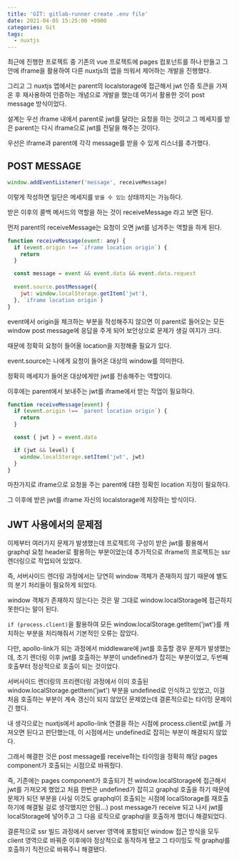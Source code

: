 ```yaml
---
title: 'GIT: gitlab-runner create .env file'
date: 2021-04-05 15:25:00 +0900
categories: Git
tags:
  - nuxtjs
---
```


최근에 진행한 프로젝트 중 기존의 vue 프로젝트에 pages 컴포넌트를 하나 만들고
그 안에 iframe을 활용하여 다른 nuxtjs의 앱을 띄워서 제어하는 개발을 진행했다.

그리고 그 nuxtjs 앱에서는 parent의 localstorage에 접근해서 jwt 인증 토큰을 가져온 후 재사용하여
인증하는 개념으로 개발을 했는데 여기서 활용한 것이 post message 방식이었다.

설계는 우선 iframe 내에서 parent로 jwt를 달라는 요청을 하는 것이고 그 메세지를 받은 parent는 다시 iframe으로
jwt를 전달을 해주는 것이다.

우선은 iframe과 parent에 각각 message를 받을 수 있게 리스너를 추가했다.

## POST MESSAGE

```js
window.addEventListener('message', receiveMessage)
```

이렇게 작성하면 일단은 메세지를 `받을 수 있는` 상태까지는 가능하다.

받은 이후의 콜백 메서드의 역할을 하는 것이 receiveMessage 라고 보면 된다.

먼저 parent의 receiveMessage는 요청이 오면 jwt를 넘겨주는 역할을 하게 된다.

```js
function receiveMessage(event: any) {
  if (event.origin !== `iframe location origin`) {
    return
  }

  const message = event && event.data && event.data.request
  
  event.source.postMessage({
    jwt: window.localStorage.getItem('jwt'),
  }, `iframe location origin`)
}
```

event에서 origin을 체크하는 부분을 작성해주지 않으면 이 parent로 들어오는 모든 window post message에 응답을 주게 되어
보안상으로 문제가 생길 여지가 크다.

때문에 정확히 요청이 들어올 location을 지정해줄 필요가 있다.

event.source는 나에게 요청이 들어온 대상의 window를 의미한다.

정확히 메세지가 들어온 대상에게만 jwt를 전송해주는 역할이다.

이후에는 parent에서 보내주는 jwt를 iframe에서 받는 작업이 필요하다.

```js
function receiveMessage(event) {
  if (event.origin !== `parent location origin`) {
    return
  }

  const { jwt } = event.data

  if (jwt && level) {
    window.localStorage.setItem('jwt', jwt)
  }
}
```

마찬가지로 iframe으로 요청을 주는 parent에 대한 정확힌 location 지정이 필요하다.

그 이후에 받은 jwt를 iframe 자신의 localstorage에 저장하는 방식이다.

## JWT 사용에서의 문제점

이제부터 여러가지 문제가 발생했는데 프로젝트의 구성이 받은 jwt를 활용해서 graphql 요청 header로 활용하는 부분이었는데
추가적으로 iframe의 프로젝트는 ssr 렌더링으로 작업되어 있었다.

즉, 서버사이드 렌더링 과정에서는 당연히 window 객체가 존재하지 않기 때문에 별도의 분기 처리들이 필요하게 되었다.

window 객체가 존재하지 않는다는 것은 말 그대로 window.localStorage에 접근하지 못한다는 말이 된다.

`if (process.client)`을 활용하여 모든 window.localStorage.getItem('jwt')를 캐치하는 부분을 처리해줘서 기본적인 오류는 잡았다.

다만, apollo-link가 되는 과정에서 middleware에 jwt를 호출할 경우 문제가 발생했는데, 초기 렌더링 이후 jwt를 호출하는 부분이 undefined가 잡히는 부분이었고,
두번째 호출부터 정상적으로 호출이 되는 것이었다.

서버사이드 렌더링의 프리렌더링 과정에서 이미 호출된 window.localStorage.getItem('jwt') 부분을 undefined로 인식하고 있었고,
이걸 처음 호출하는 부분이 계속 갱신이 되지 않았던 문제였는데 결론적으로는 타이밍 문제이긴 했다.

내 생각으로는 nuxtjs에서 apollo-link 연결을 하는 시점에 process.client로 jwt를 가져오면 된다고 판단했는데,
이 시점에서는 undefined로 잡히는 부분이 해결되지 않았다.

그래서 해결한 것은 post message를 receive하는 타이밍을 정확히 해당 pages component가 호출되는 시점으로 바꿔줬다.

즉, 기존에는 pages component가 호출되기 전 window.localStorage에 접근해서 jwt를 가져오게 했었고 처음 한번은 undefined가 잡히고 graphql 호출을 하기 때문에
문제가 되던 부분을 (사실 이것도 graphql이 호출되는 시점에 localStorage를 재호출하기에 해결될 걸로 생각했지만 안됨...) post message가 receive 되고 나서 jwt를 localStorage에 넣어주고
그 다음 로직으로 graphql을 호출하게 했더니 해결되었다.

결론적으로 ssr 빌드 과정에서 server 영역에 포함되던 window 접근 방식을 모두 client 영역으로 바꿔준 이후에야 정상적으로 동작하게 됐고
그 타이밍도 딱 graphql를 호출하기 직전으로 바꿔주니 해결됐다.
